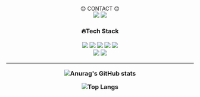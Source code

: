 <div align=center>

:blush: CONTACT :blush:
 <br/>
<a href="https://seobzzart.tistory.com/"><img src="https://img.shields.io/badge/My tech blog-A9BCF5?style=flat-square&logo=GitHub Sponsors&logoColor=white&link=https://seobzzart.tistory.com/"/></a>
<a href="mailto:4hsnim@naver.com"><img src="https://img.shields.io/badge/naver-03C75A?style=flat-square&logo=naver&logoColor=white&link=mailto:4hsnim@naver.com"/></a>
 </div>

<div align="center">
<h3>🔥Tech Stack <br/>
<br/>
 <img src="https://img.shields.io/badge/html5-E34F26?style=for-the-badge&logo=html5&logoColor=white">   <img src="https://img.shields.io/badge/css-1572B6?style=for-the-badge&logo=css3&logoColor=white">  <img src="https://img.shields.io/badge/javascript-F7DF1E?style=for-the-badge&logo=javascript&logoColor=black">  <img src="https://img.shields.io/badge/react-61DAFB?style=for-the-badge&logo=react&logoColor=white">  <img src="https://img.shields.io/badge/redux-764ABC?style=for-the-badge&logo=redux&logoColor=white">  
 <br/> 
<img src="https://img.shields.io/badge/github-181717?style=for-the-badge&logo=github&logoColor=white">  <img src="https://img.shields.io/badge/amazonaws-232F3E?style=for-the-badge&logo=amazonaws&logoColor=white">  

<hr>
 
![Anurag's GitHub stats](https://github-readme-stats.vercel.app/api?username=4hsnim&show_icons=true&theme=dark)

![Top Langs](https://github-readme-stats.vercel.app/api/top-langs/?username=4hsnim&layout=compact&theme=tokyonight)
</div>
